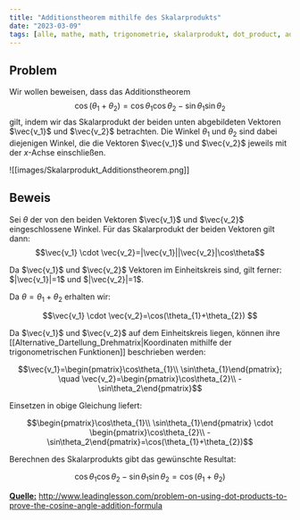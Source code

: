 ```yaml
---
title: "Additionstheorem mithilfe des Skalarprodukts"
date: "2023-03-09"
tags: [alle, mathe, math, trigonometrie, skalarprodukt, dot_product, additionstheorem, sinus, cosinus, winkel]
---
```



## Problem

Wir wollen beweisen, dass das Additionstheorem $$\cos(\theta_{1}+\theta_{2})=\cos\theta_{1}\cos\theta_{2}-\sin\theta_{1}\sin\theta_{2}$$ gilt, indem wir  das Skalarprodukt der beiden unten abgebildeten Vektoren $\vec{v_1}$ und $\vec{v_2}$ betrachten.
Die Winkel $\theta_{1}$ und $\theta_{2}$ sind dabei diejenigen Winkel, die die Vektoren $\vec{v_1}$ und $\vec{v_2}$ jeweils mit der $x$-Achse einschließen.

![[images/Skalarprodukt_Additionstheorem.png]]

## Beweis

Sei $\theta$ der von den beiden Vektoren $\vec{v_1}$ und $\vec{v_2}$ eingeschlossene Winkel.
Für das Skalarprodukt der beiden Vektoren gilt dann: 
$$\vec{v_1} \cdot \vec{v_2}=|\vec{v_1}||\vec{v_2}|\cos\theta$$

Da $\vec{v_1}$ und $\vec{v_2}$ Vektoren im Einheitskreis sind, gilt ferner: $|\vec{v_1}|=1$ und $|\vec{v_2}|=1$.

Da $\theta=\theta_{1}+\theta_{2}$ erhalten wir:

$$\vec{v_1} \cdot \vec{v_2}=\cos(\theta_{1}+\theta_{2}) $$

Da $\vec{v_1}$ und $\vec{v_2}$ auf dem Einheitskreis liegen, können ihre [[Alternative_Dartellung_Drehmatrix|Koordinaten mithilfe der trigonometrischen Funktionen]] beschrieben werden:

$$\vec{v_1}=\begin{pmatrix}\cos\theta_{1}\\ \sin\theta_{1}\end{pmatrix}; \quad \vec{v_2}=\begin{pmatrix}\cos\theta_{2}\\ -\sin\theta_2\end{pmatrix}$$

Einsetzen in obige Gleichung liefert:

$$\begin{pmatrix}\cos\theta_{1}\\ \sin\theta_{1}\end{pmatrix} \cdot \begin{pmatrix}\cos\theta_{2}\\ -\sin\theta_2\end{pmatrix}=\cos(\theta_{1}+\theta_{2})$$

Berechnen des Skalarprodukts gibt das gewünschte Resultat:

$$\cos\theta_{1}\cos\theta_{2}-\sin\theta_{1}\sin\theta_{2}=\cos(\theta_{1}+\theta_{2})$$

<u>**Quelle:**</u> http://www.leadinglesson.com/problem-on-using-dot-products-to-prove-the-cosine-angle-addition-formula
 